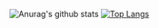 ![Anurag's github stats](https://github-readme-stats.vercel.app/api?username=Ryo-cool&show_icons=true&theme=gruvbox)
[![Top Langs](https://github-readme-stats.vercel.app/api/top-langs/?username=Ryo-cool)](https://github.com/anuraghazra/github-readme-stats)

